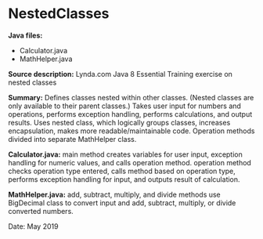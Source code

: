 # NestedClasses

**Java files:**
* Calculator.java
* MathHelper.java

**Source description:** Lynda.com Java 8 Essential Training exercise on nested classes

**Summary:** Defines classes nested within other classes. (Nested classes are only available to their parent classes.) Takes user input for numbers and operations, performs exception handling, performs calculations, and output results. Uses nested class, which logically groups classes, increases encapsulation, makes more readable/maintainable code. Operation methods divided into separate MathHelper class.

**Calculator.java:** main method creates variables for user input, exception handling for numeric values, and calls operation method. operation method checks operation type entered, calls method based on operation type, performs exception handling for input, and outputs result of calculation.

**MathHelper.java:** add, subtract, multiply, and divide methods use BigDecimal class to convert input and add, subtract, multiply, or divide converted numbers. 

Date: May 2019